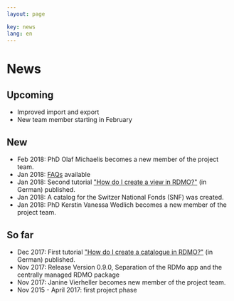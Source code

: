 ```yaml
---
layout: page

key: news
lang: en
---
```


News
====

Upcoming
--------

* Improved import and export
* New team member starting in February

New
---

* Feb 2018: PhD Olaf Michaelis becomes a new member of the project team.
* Jan 2018: [FAQs](http://www.forschungsdaten.org/index.php/FAQs) available
* Jan 2018: Second tutorial ["How do I create a view in RDMO?"](https://forschungsdaten.org/index.php/ansicht_erstellen) (in German) published.
* Jan 2018: A catalog for the Switzer National Fonds (SNF) was created.
* Jan 2018: PhD Kerstin Vanessa Wedlich becomes a new member of the project team. 

So far
------

* Dec 2017: First tutorial ["How do I create a catalogue in RDMO?"](https://forschungsdaten.org/index.php/Katalog_erstellen) (in German) published.
* Nov 2017: Release Version 0.9.0, Separation of the RDMo app and the centrally managed RDMO package
* Nov 2017: Janine Vierheller becomes new member of the project team.
* Nov 2015 - April 2017: first project phase

